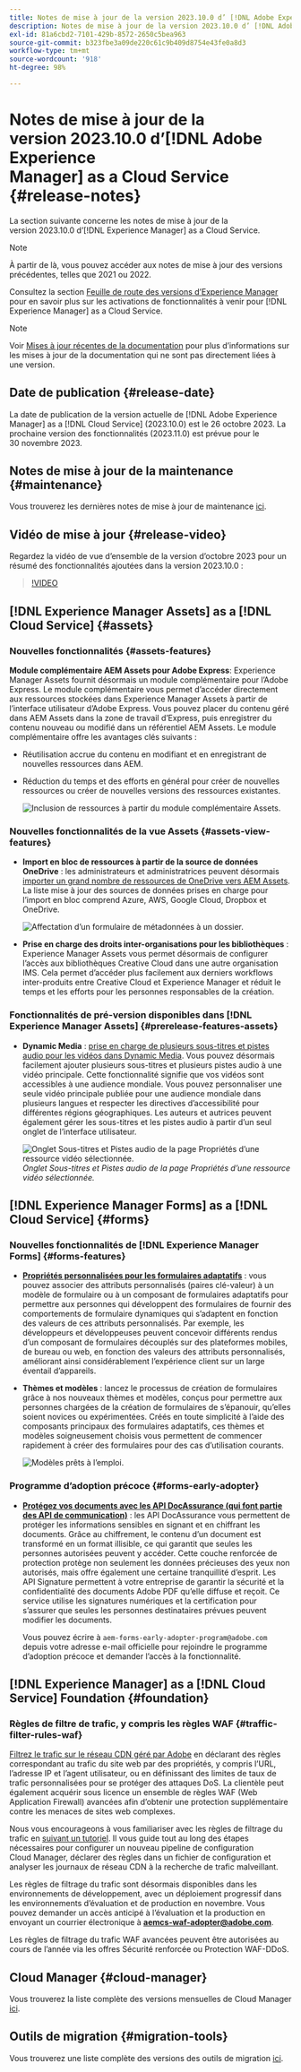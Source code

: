 ```yaml
---
title: Notes de mise à jour de la version 2023.10.0 d’ [!DNL Adobe Experience Manager]  as a Cloud Service.
description: Notes de mise à jour de la version 2023.10.0 d’ [!DNL Adobe Experience Manager]  as a Cloud Service.
exl-id: 81a6cbd2-7101-429b-8572-2650c5bea963
source-git-commit: b323fbe3a09de220c61c9b409d8754e43fe0a8d3
workflow-type: tm+mt
source-wordcount: '918'
ht-degree: 98%

---
```


# Notes de mise à jour de la version 2023.10.0 d’[!DNL Adobe Experience Manager] as a Cloud Service {#release-notes}

La section suivante concerne les notes de mise à jour de la version 2023.10.0 d’[!DNL Experience Manager] as a Cloud Service.

>[!NOTE]
>
>À partir de là, vous pouvez accéder aux notes de mise à jour des versions précédentes, telles que 2021 ou 2022.
>
>Consultez la section [Feuille de route des versions d’Experience Manager](https://experienceleague.adobe.com/docs/experience-manager-release-information/aem-release-updates/update-releases-roadmap.html?lang=fr) pour en savoir plus sur les activations de fonctionnalités à venir pour [!DNL Experience Manager] as a Cloud Service.

>[!NOTE]
>
>Voir [Mises à jour récentes de la documentation](https://experienceleague.adobe.com/docs/experience-manager-release-information/aem-release-updates/doc-updates/documentation-updates.html?lang=fr) pour plus d’informations sur les mises à jour de la documentation qui ne sont pas directement liées à une version.

## Date de publication {#release-date}

La date de publication de la version actuelle de [!DNL Adobe Experience Manager] as a [!DNL Cloud Service] (2023.10.0) est le 26 octobre 2023. La prochaine version des fonctionnalités (2023.11.0) est prévue pour le 30 novembre 2023.

## Notes de mise à jour de la maintenance {#maintenance}

Vous trouverez les dernières notes de mise à jour de maintenance [ici](/help/release-notes/maintenance/latest.md).

## Vidéo de mise à jour {#release-video}

Regardez la vidéo de vue d’ensemble de la version d’octobre 2023 pour un résumé des fonctionnalités ajoutées dans la version 2023.10.0 :

>[!VIDEO](https://video.tv.adobe.com/v/3425186/?quality=12)

## [!DNL Experience Manager Assets] as a [!DNL Cloud Service] {#assets}

### Nouvelles fonctionnalités {#assets-features}

**Module complémentaire AEM Assets pour Adobe Express**: Experience Manager Assets fournit désormais un module complémentaire pour l’Adobe Express. Le module complémentaire vous permet d’accéder directement aux ressources stockées dans Experience Manager Assets à partir de l’interface utilisateur d’Adobe Express. Vous pouvez placer du contenu géré dans AEM Assets dans la zone de travail d’Express, puis enregistrer du contenu nouveau ou modifié dans un référentiel AEM Assets. Le module complémentaire offre les avantages clés suivants :

* Réutilisation accrue du contenu en modifiant et en enregistrant de nouvelles ressources dans AEM.

* Réduction du temps et des efforts en général pour créer de nouvelles ressources ou créer de nouvelles versions des ressources existantes.

  ![Inclusion de ressources à partir du module complémentaire Assets.](/help/assets/assets/aem-assets-add-on-include-assets.png)

### Nouvelles fonctionnalités de la vue Assets {#assets-view-features}

* **Import en bloc de ressources à partir de la source de données OneDrive** : les administrateurs et administratrices peuvent désormais [importer un grand nombre de ressources de OneDrive vers AEM Assets](/help/assets/bulk-import-assets-view.md#onedrive-developer-application). La liste mise à jour des sources de données prises en charge pour l’import en bloc comprend Azure, AWS, Google Cloud, Dropbox et OneDrive.

  ![Affectation d’un formulaire de métadonnées à un dossier.](/help/assets/assets/bulk-import-source-details-onedrive.png)

* **Prise en charge des droits inter-organisations pour les bibliothèques** : Experience Manager Assets vous permet désormais de configurer l’accès aux bibliothèques Creative Cloud dans une autre organisation IMS. Cela permet d’accéder plus facilement aux derniers workflows inter-produits entre Creative Cloud et Experience Manager et réduit le temps et les efforts pour les personnes responsables de la création.

### Fonctionnalités de pré-version disponibles dans [!DNL Experience Manager Assets] {#prerelease-features-assets}

* **Dynamic Media** : [prise en charge de plusieurs sous-titres et pistes audio pour les vidéos dans Dynamic Media](/help/assets/dynamic-media/video.md#about-msma). Vous pouvez désormais facilement ajouter plusieurs sous-titres et plusieurs pistes audio à une vidéo principale. Cette fonctionnalité signifie que vos vidéos sont accessibles à une audience mondiale. Vous pouvez personnaliser une seule vidéo principale publiée pour une audience mondiale dans plusieurs langues et respecter les directives d’accessibilité pour différentes régions géographiques. Les auteurs et autrices peuvent également gérer les sous-titres et les pistes audio à partir d’un seul onglet de l’interface utilisateur.

  ![Onglet Sous-titres et Pistes audio de la page Propriétés d’une ressource vidéo sélectionnée.](/help/release-notes/assets/msma-aem-cs.png)*Onglet Sous-titres et Pistes audio de la page Propriétés d’une ressource vidéo sélectionnée.*

## [!DNL Experience Manager Forms] as a [!DNL Cloud Service] {#forms}

### Nouvelles fonctionnalités de [!DNL Experience Manager Forms] {#forms-features}

* **[Propriétés personnalisées pour les formulaires adaptatifs](/help/forms/template-editor-core-components.md#add-a-custom-group-name-in-the-policy-of-template-editor)** : vous pouvez associer des attributs personnalisés (paires clé-valeur) à un modèle de formulaire ou à un composant de formulaires adaptatifs pour permettre aux personnes qui développent des formulaires de fournir des comportements de formulaire dynamiques qui s’adaptent en fonction des valeurs de ces attributs personnalisés. Par exemple, les développeurs et développeuses peuvent concevoir différents rendus d’un composant de formulaires découplés sur des plateformes mobiles, de bureau ou web, en fonction des valeurs des attributs personnalisés, améliorant ainsi considérablement l’expérience client sur un large éventail d’appareils.

* **Thèmes et modèles** : lancez le processus de création de formulaires grâce à nos nouveaux thèmes et modèles, conçus pour permettre aux personnes chargées de la création de formulaires de s’épanouir, qu’elles soient novices ou expérimentées. Créés en toute simplicité à l’aide des composants principaux des formulaires adaptatifs, ces thèmes et modèles soigneusement choisis vous permettent de commencer rapidement à créer des formulaires pour des cas d’utilisation courants.

  ![Modèles prêts à l’emploi.](/help/forms/assets/form-templates-ootb.png)


### Programme d’adoption précoce {#forms-early-adopter}

* **[Protégez vos documents avec les API DocAssurance (qui font partie des API de communication)](/help/forms/aem-forms-cloud-service-communications-introduction.md#document-assurance-doc-assurance)** : les API DocAssurance vous permettent de protéger les informations sensibles en signant et en chiffrant les documents. Grâce au chiffrement, le contenu d’un document est transformé en un format illisible, ce qui garantit que seules les personnes autorisées peuvent y accéder. Cette couche renforcée de protection protège non seulement les données précieuses des yeux non autorisés, mais offre également une certaine tranquillité d’esprit. Les API Signature permettent à votre entreprise de garantir la sécurité et la confidentialité des documents Adobe PDF qu’elle diffuse et reçoit. Ce service utilise les signatures numériques et la certification pour s’assurer que seules les personnes destinataires prévues peuvent modifier les documents.

  Vous pouvez écrire à `aem-forms-early-adopter-program@adobe.com` depuis votre adresse e-mail officielle pour rejoindre le programme d’adoption précoce et demander l’accès à la fonctionnalité.

## [!DNL Experience Manager] as a [!DNL Cloud Service] Foundation {#foundation}

### Règles de filtre de trafic, y compris les règles WAF {#traffic-filter-rules-waf}

[Filtrez le trafic sur le réseau CDN géré par Adobe](/help/security/traffic-filter-rules-including-waf.md) en déclarant des règles correspondant au trafic du site web par des propriétés, y compris l’URL, l’adresse IP et l’agent utilisateur, ou en définissant des limites de taux de trafic personnalisées pour se protéger des attaques DoS. La clientèle peut également acquérir sous licence un ensemble de règles WAF (Web Application Firewall) avancées afin d’obtenir une protection supplémentaire contre les menaces de sites web complexes.

Nous vous encourageons à vous familiariser avec les règles de filtrage du trafic en [suivant un tutoriel](https://experienceleague.adobe.com/docs/experience-manager-learn/cloud-service/security/traffic-filter-and-waf-rules/overview.html?lang=fr). Il vous guide tout au long des étapes nécessaires pour configurer un nouveau pipeline de configuration Cloud Manager, déclarer des règles dans un fichier de configuration et analyser les journaux de réseau CDN à la recherche de trafic malveillant.

Les règles de filtrage du trafic sont désormais disponibles dans les environnements de développement, avec un déploiement progressif dans les environnements d’évaluation et de production en novembre. Vous pouvez demander un accès anticipé à l’évaluation et la production en envoyant un courrier électronique à **aemcs-waf-adopter@adobe.com**.

Les règles de filtrage du trafic WAF avancées peuvent être autorisées au cours de l’année via les offres Sécurité renforcée ou Protection WAF-DDoS.

## Cloud Manager {#cloud-manager}

Vous trouverez la liste complète des versions mensuelles de Cloud Manager [ici](/help/implementing/cloud-manager/release-notes/current.md).

## Outils de migration {#migration-tools}

Vous trouverez une liste complète des versions des outils de migration [ici](/help/journey-migration/release-notes/release-notes-migration-tools-current.md).

